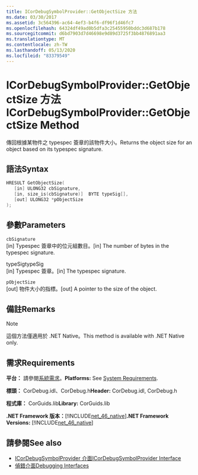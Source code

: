 ```yaml
---
title: ICorDebugSymbolProvider::GetObjectSize 方法
ms.date: 03/30/2017
ms.assetid: 3c564396-ac64-4ef3-b4f6-df96f1d46fc7
ms.openlocfilehash: 64324df49ad0b5dfa3c25455950bddc3d687b178
ms.sourcegitcommit: d6bd7903d7d46698e9d89d3725f3bb4876891aa3
ms.translationtype: MT
ms.contentlocale: zh-TW
ms.lasthandoff: 05/13/2020
ms.locfileid: "83379549"
---
```

# <a name="icordebugsymbolprovidergetobjectsize-method"></a><span data-ttu-id="3a6ee-102">ICorDebugSymbolProvider::GetObjectSize 方法</span><span class="sxs-lookup"><span data-stu-id="3a6ee-102">ICorDebugSymbolProvider::GetObjectSize Method</span></span>
<span data-ttu-id="3a6ee-103">傳回根據某物件之 typespec 簽章的該物件大小。</span><span class="sxs-lookup"><span data-stu-id="3a6ee-103">Returns the object size for an object based on its typespec signature.</span></span>  
  
## <a name="syntax"></a><span data-ttu-id="3a6ee-104">語法</span><span class="sxs-lookup"><span data-stu-id="3a6ee-104">Syntax</span></span>  
  
```cpp  
HRESULT GetObjectSize(  
   [in] ULONG32 cbSignature,  
   [in, size_is(cbSignature)]  BYTE typeSig[],  
   [out] ULONG32 *pObjectSize  
);  
```  
  
## <a name="parameters"></a><span data-ttu-id="3a6ee-105">參數</span><span class="sxs-lookup"><span data-stu-id="3a6ee-105">Parameters</span></span>  
 `cbSignature`  
 <span data-ttu-id="3a6ee-106">[in] Typespec 簽章中的位元組數目。</span><span class="sxs-lookup"><span data-stu-id="3a6ee-106">[in] The number of bytes in the typespec signature.</span></span>  
  
 <span data-ttu-id="3a6ee-107">typeSig</span><span class="sxs-lookup"><span data-stu-id="3a6ee-107">typeSig</span></span>  
 <span data-ttu-id="3a6ee-108">[in] Typespec 簽章。</span><span class="sxs-lookup"><span data-stu-id="3a6ee-108">[in] The typespec signature.</span></span>  
  
 `pObjectSize`  
 <span data-ttu-id="3a6ee-109">[out] 物件大小的指標。</span><span class="sxs-lookup"><span data-stu-id="3a6ee-109">[out] A pointer to the size of the object.</span></span>  
  
## <a name="remarks"></a><span data-ttu-id="3a6ee-110">備註</span><span class="sxs-lookup"><span data-stu-id="3a6ee-110">Remarks</span></span>  
  
> [!NOTE]
> <span data-ttu-id="3a6ee-111">這個方法僅適用於 .NET Native。</span><span class="sxs-lookup"><span data-stu-id="3a6ee-111">This method is available with .NET Native only.</span></span>  
  
## <a name="requirements"></a><span data-ttu-id="3a6ee-112">需求</span><span class="sxs-lookup"><span data-stu-id="3a6ee-112">Requirements</span></span>  
 <span data-ttu-id="3a6ee-113">**平台：** 請參閱[系統需求](../../get-started/system-requirements.md)。</span><span class="sxs-lookup"><span data-stu-id="3a6ee-113">**Platforms:** See [System Requirements](../../get-started/system-requirements.md).</span></span>  
  
 <span data-ttu-id="3a6ee-114">**標頭：** CorDebug.idl、CorDebug.h</span><span class="sxs-lookup"><span data-stu-id="3a6ee-114">**Header:** CorDebug.idl, CorDebug.h</span></span>  
  
 <span data-ttu-id="3a6ee-115">**程式庫：** CorGuids.lib</span><span class="sxs-lookup"><span data-stu-id="3a6ee-115">**Library:** CorGuids.lib</span></span>  
  
 <span data-ttu-id="3a6ee-116">**.NET Framework 版本：**[!INCLUDE[net_46_native](../../../../includes/net-46-native-md.md)]</span><span class="sxs-lookup"><span data-stu-id="3a6ee-116">**.NET Framework Versions:** [!INCLUDE[net_46_native](../../../../includes/net-46-native-md.md)]</span></span>  
  
## <a name="see-also"></a><span data-ttu-id="3a6ee-117">請參閱</span><span class="sxs-lookup"><span data-stu-id="3a6ee-117">See also</span></span>

- [<span data-ttu-id="3a6ee-118">ICorDebugSymbolProvider 介面</span><span class="sxs-lookup"><span data-stu-id="3a6ee-118">ICorDebugSymbolProvider Interface</span></span>](icordebugsymbolprovider-interface.md)
- [<span data-ttu-id="3a6ee-119">偵錯介面</span><span class="sxs-lookup"><span data-stu-id="3a6ee-119">Debugging Interfaces</span></span>](debugging-interfaces.md)
